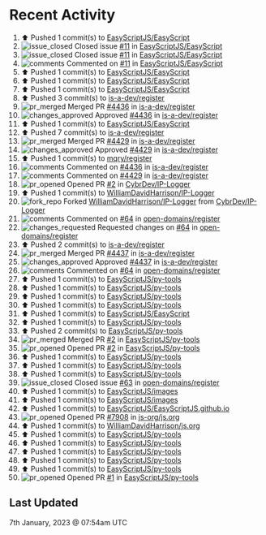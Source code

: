 # Recent Activity

<!--RECENT_ACTIVITY:start-->
1. ⬆️ Pushed 1 commit(s) to [EasyScriptJS/EasyScript](https://github.com/EasyScriptJS/EasyScript)<br>
2. ![issue_closed](https://cdn.jsdelivr.net/gh/Readme-Workflows/Readme-Icons@main/icons/octicons/IssueClosed.svg) Closed issue [#11](https://github.com/EasyScriptJS/EasyScript/issues/11) in [EasyScriptJS/EasyScript](https://github.com/EasyScriptJS/EasyScript)<br>
3. ![issue_closed](https://cdn.jsdelivr.net/gh/Readme-Workflows/Readme-Icons@main/icons/octicons/IssueClosed.svg) Closed issue [#11](https://github.com/EasyScriptJS/EasyScript/issues/11) in [EasyScriptJS/EasyScript](https://github.com/EasyScriptJS/EasyScript)<br>
4. ![comments](https://cdn.jsdelivr.net/gh/Readme-Workflows/Readme-Icons@main/icons/octicons/Comment.svg) Commented on [#11](https://github.com/EasyScriptJS/EasyScript/issues/11#issuecomment-1374406917) in [EasyScriptJS/EasyScript](https://github.com/EasyScriptJS/EasyScript)<br>
5. ⬆️ Pushed 1 commit(s) to [EasyScriptJS/EasyScript](https://github.com/EasyScriptJS/EasyScript)<br>
6. ⬆️ Pushed 1 commit(s) to [EasyScriptJS/EasyScript](https://github.com/EasyScriptJS/EasyScript)<br>
7. ⬆️ Pushed 1 commit(s) to [EasyScriptJS/EasyScript](https://github.com/EasyScriptJS/EasyScript)<br>
8. ⬆️ Pushed 3 commit(s) to [is-a-dev/register](https://github.com/is-a-dev/register)<br>
9. ![pr_merged](https://cdn.jsdelivr.net/gh/Readme-Workflows/Readme-Icons@main/icons/octicons/PullRequestMerged.svg) Merged PR [#4436](https://github.com/is-a-dev/register/pull/4436) in [is-a-dev/register](https://github.com/is-a-dev/register)<br>
10. ![changes_approved](https://cdn.jsdelivr.net/gh/Readme-Workflows/Readme-Icons@main/icons/octicons/ApprovedChanges.svg) Approved [#4436](https://github.com/is-a-dev/register/pull/4436#pullrequestreview-1239633450) in [is-a-dev/register](https://github.com/is-a-dev/register)<br>
11. ⬆️ Pushed 1 commit(s) to [EasyScriptJS/EasyScript](https://github.com/EasyScriptJS/EasyScript)<br>
12. ⬆️ Pushed 7 commit(s) to [is-a-dev/register](https://github.com/is-a-dev/register)<br>
13. ![pr_merged](https://cdn.jsdelivr.net/gh/Readme-Workflows/Readme-Icons@main/icons/octicons/PullRequestMerged.svg) Merged PR [#4429](https://github.com/is-a-dev/register/pull/4429) in [is-a-dev/register](https://github.com/is-a-dev/register)<br>
14. ![changes_approved](https://cdn.jsdelivr.net/gh/Readme-Workflows/Readme-Icons@main/icons/octicons/ApprovedChanges.svg) Approved [#4429](https://github.com/is-a-dev/register/pull/4429#pullrequestreview-1239612213) in [is-a-dev/register](https://github.com/is-a-dev/register)<br>
15. ⬆️ Pushed 1 commit(s) to [mqry/register](https://github.com/mqry/register)<br>
16. ![comments](https://cdn.jsdelivr.net/gh/Readme-Workflows/Readme-Icons@main/icons/octicons/Comment.svg) Commented on [#4436](https://github.com/is-a-dev/register/pull/4436#issuecomment-1374391017) in [is-a-dev/register](https://github.com/is-a-dev/register)<br>
17. ![comments](https://cdn.jsdelivr.net/gh/Readme-Workflows/Readme-Icons@main/icons/octicons/Comment.svg) Commented on [#4429](https://github.com/is-a-dev/register/pull/4429#discussion_r1063960713) in [is-a-dev/register](https://github.com/is-a-dev/register)<br>
18. ![pr_opened](https://cdn.jsdelivr.net/gh/Readme-Workflows/Readme-Icons@main/icons/octicons/PullRequestOpened.svg) Opened PR [#2](https://github.com/CybrDev/IP-Logger/pull/2) in [CybrDev/IP-Logger](https://github.com/CybrDev/IP-Logger)<br>
19. ⬆️ Pushed 1 commit(s) to [WilliamDavidHarrison/IP-Logger](https://github.com/WilliamDavidHarrison/IP-Logger)<br>
20. ![fork_repo](https://cdn.jsdelivr.net/gh/Readme-Workflows/Readme-Icons@main/icons/octicons/ForkedRepository.svg) Forked [WilliamDavidHarrison/IP-Logger](https://github.com/WilliamDavidHarrison/IP-Logger) from [CybrDev/IP-Logger](https://github.com/CybrDev/IP-Logger)<br>
21. ![comments](https://cdn.jsdelivr.net/gh/Readme-Workflows/Readme-Icons@main/icons/octicons/Comment.svg) Commented on [#64](https://github.com/open-domains/register/pull/64#discussion_r1063959265) in [open-domains/register](https://github.com/open-domains/register)<br>
22. ![changes_requested](https://cdn.jsdelivr.net/gh/Readme-Workflows/Readme-Icons@main/icons/octicons/RequestedChanges.svg) Requested changes on [#64](https://github.com/open-domains/register/pull/64#pullrequestreview-1239610569) in [open-domains/register](https://github.com/open-domains/register)<br>
23. ⬆️ Pushed 2 commit(s) to [is-a-dev/register](https://github.com/is-a-dev/register)<br>
24. ![pr_merged](https://cdn.jsdelivr.net/gh/Readme-Workflows/Readme-Icons@main/icons/octicons/PullRequestMerged.svg) Merged PR [#4437](https://github.com/is-a-dev/register/pull/4437) in [is-a-dev/register](https://github.com/is-a-dev/register)<br>
25. ![changes_approved](https://cdn.jsdelivr.net/gh/Readme-Workflows/Readme-Icons@main/icons/octicons/ApprovedChanges.svg) Approved [#4437](https://github.com/is-a-dev/register/pull/4437#pullrequestreview-1239611057) in [is-a-dev/register](https://github.com/is-a-dev/register)<br>
26. ![comments](https://cdn.jsdelivr.net/gh/Readme-Workflows/Readme-Icons@main/icons/octicons/Comment.svg) Commented on [#64](https://github.com/open-domains/register/pull/64#issuecomment-1374388351) in [open-domains/register](https://github.com/open-domains/register)<br>
27. ⬆️ Pushed 1 commit(s) to [EasyScriptJS/py-tools](https://github.com/EasyScriptJS/py-tools)<br>
28. ⬆️ Pushed 1 commit(s) to [EasyScriptJS/py-tools](https://github.com/EasyScriptJS/py-tools)<br>
29. ⬆️ Pushed 1 commit(s) to [EasyScriptJS/py-tools](https://github.com/EasyScriptJS/py-tools)<br>
30. ⬆️ Pushed 1 commit(s) to [EasyScriptJS/py-tools](https://github.com/EasyScriptJS/py-tools)<br>
31. ⬆️ Pushed 1 commit(s) to [EasyScriptJS/EasyScript](https://github.com/EasyScriptJS/EasyScript)<br>
32. ⬆️ Pushed 1 commit(s) to [EasyScriptJS/py-tools](https://github.com/EasyScriptJS/py-tools)<br>
33. ⬆️ Pushed 2 commit(s) to [EasyScriptJS/py-tools](https://github.com/EasyScriptJS/py-tools)<br>
34. ![pr_merged](https://cdn.jsdelivr.net/gh/Readme-Workflows/Readme-Icons@main/icons/octicons/PullRequestMerged.svg) Merged PR [#2](https://github.com/EasyScriptJS/py-tools/pull/2) in [EasyScriptJS/py-tools](https://github.com/EasyScriptJS/py-tools)<br>
35. ![pr_opened](https://cdn.jsdelivr.net/gh/Readme-Workflows/Readme-Icons@main/icons/octicons/PullRequestOpened.svg) Opened PR [#2](https://github.com/EasyScriptJS/py-tools/pull/2) in [EasyScriptJS/py-tools](https://github.com/EasyScriptJS/py-tools)<br>
36. ⬆️ Pushed 1 commit(s) to [EasyScriptJS/py-tools](https://github.com/EasyScriptJS/py-tools)<br>
37. ⬆️ Pushed 1 commit(s) to [EasyScriptJS/py-tools](https://github.com/EasyScriptJS/py-tools)<br>
38. ⬆️ Pushed 1 commit(s) to [EasyScriptJS/py-tools](https://github.com/EasyScriptJS/py-tools)<br>
39. ![issue_closed](https://cdn.jsdelivr.net/gh/Readme-Workflows/Readme-Icons@main/icons/octicons/IssueClosed.svg) Closed issue [#63](https://github.com/open-domains/register/issues/63) in [open-domains/register](https://github.com/open-domains/register)<br>
40. ⬆️ Pushed 1 commit(s) to [EasyScriptJS/images](https://github.com/EasyScriptJS/images)<br>
41. ⬆️ Pushed 1 commit(s) to [EasyScriptJS/images](https://github.com/EasyScriptJS/images)<br>
42. ⬆️ Pushed 1 commit(s) to [EasyScriptJS/EasyScriptJS.github.io](https://github.com/EasyScriptJS/EasyScriptJS.github.io)<br>
43. ![pr_opened](https://cdn.jsdelivr.net/gh/Readme-Workflows/Readme-Icons@main/icons/octicons/PullRequestOpened.svg) Opened PR [#7908](https://github.com/js-org/js.org/pull/7908) in [js-org/js.org](https://github.com/js-org/js.org)<br>
44. ⬆️ Pushed 1 commit(s) to [WilliamDavidHarrison/js.org](https://github.com/WilliamDavidHarrison/js.org)<br>
45. ⬆️ Pushed 1 commit(s) to [EasyScriptJS/py-tools](https://github.com/EasyScriptJS/py-tools)<br>
46. ⬆️ Pushed 1 commit(s) to [EasyScriptJS/py-tools](https://github.com/EasyScriptJS/py-tools)<br>
47. ⬆️ Pushed 1 commit(s) to [EasyScriptJS/py-tools](https://github.com/EasyScriptJS/py-tools)<br>
48. ⬆️ Pushed 1 commit(s) to [EasyScriptJS/py-tools](https://github.com/EasyScriptJS/py-tools)<br>
49. ⬆️ Pushed 1 commit(s) to [EasyScriptJS/py-tools](https://github.com/EasyScriptJS/py-tools)<br>
50. ![pr_opened](https://cdn.jsdelivr.net/gh/Readme-Workflows/Readme-Icons@main/icons/octicons/PullRequestOpened.svg) Opened PR [#1](https://github.com/EasyScriptJS/py-tools/pull/1) in [EasyScriptJS/py-tools](https://github.com/EasyScriptJS/py-tools)<br>
<!--RECENT_ACTIVITY:end-->

## Last Updated
<!--RECENT_ACTIVITY:last_update-->
7th January, 2023 @ 07:54am UTC
<!--RECENT_ACTIVITY:last_update_end-->
